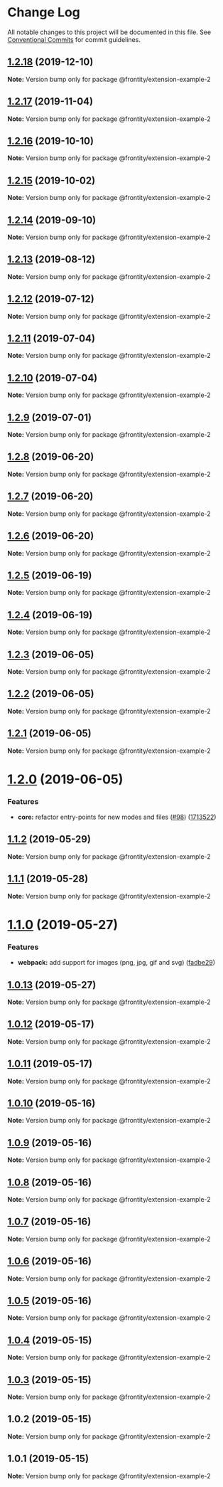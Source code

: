 # Change Log

All notable changes to this project will be documented in this file.
See [Conventional Commits](https://conventionalcommits.org) for commit guidelines.

## [1.2.18](https://github.com/frontity/frontity/compare/@frontity/extension-example-2@1.2.17...@frontity/extension-example-2@1.2.18) (2019-12-10)

**Note:** Version bump only for package @frontity/extension-example-2





## [1.2.17](https://github.com/frontity/frontity/compare/@frontity/extension-example-2@1.2.16...@frontity/extension-example-2@1.2.17) (2019-11-04)

**Note:** Version bump only for package @frontity/extension-example-2





## [1.2.16](https://github.com/frontity/frontity/compare/@frontity/extension-example-2@1.2.15...@frontity/extension-example-2@1.2.16) (2019-10-10)

**Note:** Version bump only for package @frontity/extension-example-2





## [1.2.15](https://github.com/frontity/frontity/compare/@frontity/extension-example-2@1.2.14...@frontity/extension-example-2@1.2.15) (2019-10-02)

**Note:** Version bump only for package @frontity/extension-example-2





## [1.2.14](https://github.com/frontity/frontity/compare/@frontity/extension-example-2@1.2.13...@frontity/extension-example-2@1.2.14) (2019-09-10)

**Note:** Version bump only for package @frontity/extension-example-2





## [1.2.13](https://github.com/frontity/frontity/compare/@frontity/extension-example-2@1.2.12...@frontity/extension-example-2@1.2.13) (2019-08-12)

**Note:** Version bump only for package @frontity/extension-example-2





## [1.2.12](https://github.com/frontity/frontity/compare/@frontity/extension-example-2@1.2.11...@frontity/extension-example-2@1.2.12) (2019-07-12)

**Note:** Version bump only for package @frontity/extension-example-2





## [1.2.11](https://github.com/frontity/frontity/compare/@frontity/extension-example-2@1.2.10...@frontity/extension-example-2@1.2.11) (2019-07-04)

**Note:** Version bump only for package @frontity/extension-example-2





## [1.2.10](https://github.com/frontity/frontity/compare/@frontity/extension-example-2@1.2.9...@frontity/extension-example-2@1.2.10) (2019-07-04)

**Note:** Version bump only for package @frontity/extension-example-2





## [1.2.9](https://github.com/frontity/frontity/compare/@frontity/extension-example-2@1.2.8...@frontity/extension-example-2@1.2.9) (2019-07-01)

**Note:** Version bump only for package @frontity/extension-example-2





## [1.2.8](https://github.com/frontity/frontity/compare/@frontity/extension-example-2@1.2.7...@frontity/extension-example-2@1.2.8) (2019-06-20)

**Note:** Version bump only for package @frontity/extension-example-2





## [1.2.7](https://github.com/frontity/frontity/compare/@frontity/extension-example-2@1.2.6...@frontity/extension-example-2@1.2.7) (2019-06-20)

**Note:** Version bump only for package @frontity/extension-example-2





## [1.2.6](https://github.com/frontity/frontity/compare/@frontity/extension-example-2@1.2.5...@frontity/extension-example-2@1.2.6) (2019-06-20)

**Note:** Version bump only for package @frontity/extension-example-2





## [1.2.5](https://github.com/frontity/frontity/compare/@frontity/extension-example-2@1.2.4...@frontity/extension-example-2@1.2.5) (2019-06-19)

**Note:** Version bump only for package @frontity/extension-example-2





## [1.2.4](https://github.com/frontity/frontity/compare/@frontity/extension-example-2@1.2.3...@frontity/extension-example-2@1.2.4) (2019-06-19)

**Note:** Version bump only for package @frontity/extension-example-2





## [1.2.3](https://github.com/frontity/frontity/compare/@frontity/extension-example-2@1.2.2...@frontity/extension-example-2@1.2.3) (2019-06-05)

**Note:** Version bump only for package @frontity/extension-example-2





## [1.2.2](https://github.com/frontity/frontity/compare/@frontity/extension-example-2@1.2.1...@frontity/extension-example-2@1.2.2) (2019-06-05)

**Note:** Version bump only for package @frontity/extension-example-2





## [1.2.1](https://github.com/frontity/frontity/compare/@frontity/extension-example-2@1.2.0...@frontity/extension-example-2@1.2.1) (2019-06-05)

**Note:** Version bump only for package @frontity/extension-example-2





# [1.2.0](https://github.com/frontity/frontity/compare/@frontity/extension-example-2@1.1.2...@frontity/extension-example-2@1.2.0) (2019-06-05)


### Features

* **core:** refactor entry-points for new modes and files ([#98](https://github.com/frontity/frontity/issues/98)) ([1713522](https://github.com/frontity/frontity/commit/1713522))





## [1.1.2](https://github.com/frontity/frontity/compare/@frontity/extension-example-2@1.1.1...@frontity/extension-example-2@1.1.2) (2019-05-29)

**Note:** Version bump only for package @frontity/extension-example-2





## [1.1.1](https://github.com/frontity/frontity/compare/@frontity/extension-example-2@1.1.0...@frontity/extension-example-2@1.1.1) (2019-05-28)

**Note:** Version bump only for package @frontity/extension-example-2





# [1.1.0](https://github.com/frontity/frontity/compare/@frontity/extension-example-2@1.0.13...@frontity/extension-example-2@1.1.0) (2019-05-27)


### Features

* **webpack:** add support for images (png, jpg, gif and svg) ([fadbe29](https://github.com/frontity/frontity/commit/fadbe29))





## [1.0.13](https://github.com/frontity/frontity/compare/@frontity/extension-example-2@1.0.12...@frontity/extension-example-2@1.0.13) (2019-05-27)

**Note:** Version bump only for package @frontity/extension-example-2





## [1.0.12](https://github.com/frontity/frontity/compare/@frontity/extension-example-2@1.0.11...@frontity/extension-example-2@1.0.12) (2019-05-17)

**Note:** Version bump only for package @frontity/extension-example-2





## [1.0.11](https://github.com/frontity/frontity/compare/@frontity/extension-example-2@1.0.10...@frontity/extension-example-2@1.0.11) (2019-05-17)

**Note:** Version bump only for package @frontity/extension-example-2





## [1.0.10](https://github.com/frontity/frontity/compare/@frontity/extension-example-2@1.0.9...@frontity/extension-example-2@1.0.10) (2019-05-16)

**Note:** Version bump only for package @frontity/extension-example-2





## [1.0.9](https://github.com/frontity/frontity/compare/@frontity/extension-example-2@1.0.8...@frontity/extension-example-2@1.0.9) (2019-05-16)

**Note:** Version bump only for package @frontity/extension-example-2





## [1.0.8](https://github.com/frontity/frontity/compare/@frontity/extension-example-2@1.0.7...@frontity/extension-example-2@1.0.8) (2019-05-16)

**Note:** Version bump only for package @frontity/extension-example-2





## [1.0.7](https://github.com/frontity/frontity/compare/@frontity/extension-example-2@1.0.6...@frontity/extension-example-2@1.0.7) (2019-05-16)

**Note:** Version bump only for package @frontity/extension-example-2





## [1.0.6](https://github.com/frontity/frontity/compare/@frontity/extension-example-2@1.0.5...@frontity/extension-example-2@1.0.6) (2019-05-16)

**Note:** Version bump only for package @frontity/extension-example-2





## [1.0.5](https://github.com/frontity/frontity/compare/@frontity/extension-example-2@1.0.4...@frontity/extension-example-2@1.0.5) (2019-05-16)

**Note:** Version bump only for package @frontity/extension-example-2





## [1.0.4](https://github.com/frontity/frontity/compare/@frontity/extension-example-2@1.0.3...@frontity/extension-example-2@1.0.4) (2019-05-15)

**Note:** Version bump only for package @frontity/extension-example-2





## [1.0.3](https://github.com/frontity/frontity/compare/@frontity/extension-example-2@1.0.2...@frontity/extension-example-2@1.0.3) (2019-05-15)

**Note:** Version bump only for package @frontity/extension-example-2





## 1.0.2 (2019-05-15)

**Note:** Version bump only for package @frontity/extension-example-2





## 1.0.1 (2019-05-15)

**Note:** Version bump only for package @frontity/extension-example-2
